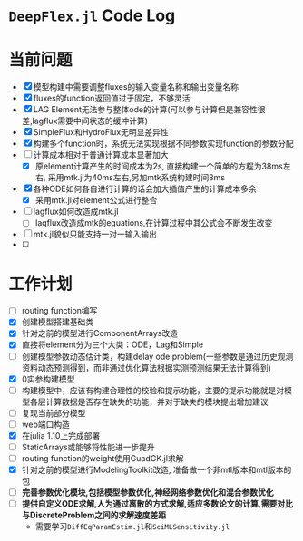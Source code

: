 # `DeepFlex.jl` Code Log


# 当前问题
- [x] 模型构建中需要调整fluxes的输入变量名称和输出变量名称
- [x] fluxes的function返回值过于固定，不够灵活
- [x] LAG Element无法参与整体ode的计算(可以参与计算但是兼容性很差,lagflux需要中间状态的缓冲计算)
- [x] SimpleFlux和HydroFlux无明显差异性
- [x] 构建多个function时，系统无法实现根据不同参数实现function的参数分配
- [ ] 计算成本相对于普通计算成本显著加大
  - [x] 原element计算产生的时间成本为2s, 直接构建一个简单的方程为38ms左右, 采用mtk.jl为40ms左右,另加mtk系统构建时间8ms
- [x] 各种ODE如何各自进行计算的话会加大插值产生的计算成本多余
  - [x] 采用mtk.jl对element公式进行整合
- [ ] lagflux如何改造成mtk.jl
  - [ ] lagflux改造成mtk的equations,在计算过程中其公式会不断发生改变
- [ ] mtk.jl貌似只能支持一对一输入输出
- [ ] 

# 工作计划

- [ ] routing function编写
- [x] 创建模型搭建基础类
- [x] 针对之前的模型进行ComponentArrays改造
- [x] 直接将element分为三个大类：ODE，Lag和Simple
- [ ] 创建模型参数动态估计类，构建delay ode problem(一些参数是通过历史观测资料动态预测得到，而非通过优化算法根据实测预测结果无法计算得到)
- [x] 0实参构建模型
- [ ] 构建模型中，应该有构建合理性的校验和提示功能，主要的提示功能就是对模型各层计算数据是否存在缺失的功能，并对于缺失的模块提出增加建议
- [ ] 复现当前部分模型
- [ ] web端口构造
- [x] 在julia 1.10上完成部署
- [ ] StaticArrays或能够将性能进一步提升
- [ ] routing function的weight使用GuadGK.jl求解
- [x] 针对之前的模型进行ModelingToolkit改造, 准备做一个非mtl版本和mtl版本的包
- [ ] **完善参数优化模块,包括模型参数优化,神经网络参数优化和混合参数优化**
- [ ] **提供自定义ODE求解,人为通过离散的方式求解,适应多数论文的计算,需要对比与DiscreteProblem之间的求解速度差距**
  - 需要学习`DiffEqParamEstim.jl`和`SciMLSensitivity.jl `